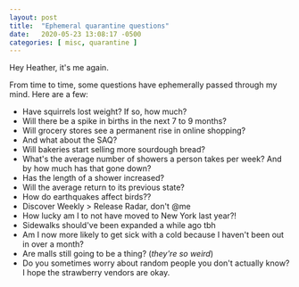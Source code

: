 ```yaml
---
layout: post
title:  "Ephemeral quarantine questions"
date:   2020-05-23 13:08:17 -0500
categories: [ misc, quarantine ]
---
```


Hey Heather, it's me again.

From time to time, some questions have ephemerally passed through my mind. Here
are a few:

- Have squirrels lost weight? If so, how much?
- Will there be a spike in births in the next 7 to 9 months?
- Will grocery stores see a permanent rise in online shopping?
- And what about the SAQ?
- Will bakeries start selling more sourdough bread?
- What's the average number of showers a person takes per week? And by how much
  has that gone down?
- Has the length of a shower increased?
- Will the average return to its previous state?
- How do earthquakes affect birds??
- Discover Weekly > Release Radar, don't @me
- How lucky am I to not have moved to New York last year?!
- Sidewalks should've been expanded a while ago tbh
- Am I now more likely to get sick with a cold because I haven't been out in
  over a month?
- Are malls still going to be a thing? (_they're so weird_)
- Do you sometimes worry about random people you don't actually know? I hope the
  strawberry vendors are okay.
